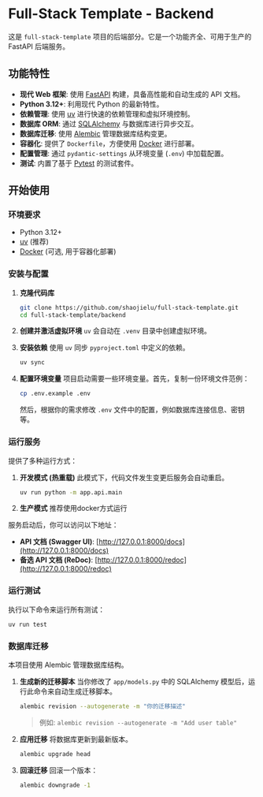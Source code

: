 # Full-Stack Template - Backend

这是 `full-stack-template` 项目的后端部分。它是一个功能齐全、可用于生产的 FastAPI 后端服务。

## 功能特性

- **现代 Web 框架**: 使用 [FastAPI](https://fastapi.tiangolo.com/) 构建，具备高性能和自动生成的 API 文档。
- **Python 3.12+**: 利用现代 Python 的最新特性。
- **依赖管理**: 使用 [uv](https://github.com/astral-sh/uv) 进行快速的依赖管理和虚拟环境控制。
- **数据库 ORM**: 通过 [SQLAlchemy](https://www.sqlalchemy.org/) 与数据库进行异步交互。
- **数据库迁移**: 使用 [Alembic](https://alembic.sqlalchemy.org/en/latest/) 管理数据库结构变更。
- **容器化**: 提供了 `Dockerfile`，方便使用 [Docker](https://www.docker.com/) 进行部署。
- **配置管理**: 通过 `pydantic-settings` 从环境变量 (`.env`) 中加载配置。
- **测试**: 内置了基于 [Pytest](https://docs.pytest.org/en/latest/) 的测试套件。

## 开始使用

### 环境要求

- Python 3.12+
- [uv](https://github.com/astral-sh/uv) (推荐)
- [Docker](https://www.docker.com/) (可选, 用于容器化部署)

### 安装与配置

1.  **克隆代码库**
    ```bash
    git clone https://github.com/shaojielu/full-stack-template.git
    cd full-stack-template/backend
    ```

2.  **创建并激活虚拟环境**
    `uv` 会自动在 `.venv` 目录中创建虚拟环境。

3.  **安装依赖**
    使用 `uv` 同步 `pyproject.toml` 中定义的依赖。
    ```bash
    uv sync
    ```

4.  **配置环境变量**
    项目启动需要一些环境变量。首先，复制一份环境文件范例：
    ```bash
    cp .env.example .env
    ```
    然后，根据你的需求修改 `.env` 文件中的配置，例如数据库连接信息、密钥等。

### 运行服务

提供了多种运行方式：

1.  **开发模式 (热重载)**
    此模式下，代码文件发生变更后服务会自动重启。
    ```bash
    uv run python -m app.api.main 
    ```

2.  **生产模式**
    推荐使用docker方式运行

服务启动后，你可以访问以下地址：
- **API 文档 (Swagger UI)**: [http://127.0.0.1:8000/docs](http://127.0.0.1:8000/docs)
- **备选 API 文档 (ReDoc)**: [http://127.0.0.1:8000/redoc](http://127.0.0.1:8000/redoc)

### 运行测试

执行以下命令来运行所有测试：
```bash
uv run test
```

### 数据库迁移

本项目使用 Alembic 管理数据库结构。

1.  **生成新的迁移脚本**
    当你修改了 `app/models.py` 中的 SQLAlchemy 模型后，运行此命令来自动生成迁移脚本。
    ```bash
    alembic revision --autogenerate -m "你的迁移描述"
    ```
    > 例如: `alembic revision --autogenerate -m "Add user table"`

2.  **应用迁移**
    将数据库更新到最新版本。
    ```bash
    alembic upgrade head
    ```

3.  **回滚迁移**
    回滚一个版本：
    ```bash
    alembic downgrade -1
    ```
